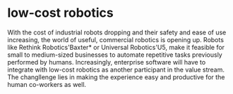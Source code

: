 # low-cost robotics

With the cost of industrial robots dropping and their safety and ease of use increasing, the world of useful, commercial robotics is opening up. Robots like Rethink Robotics'Baxter* or Universal Robotics'U5, make it feasible for small to medium-sized businesses to automate repetitive tasks previously performed by humans. Increasingly, enterprise software will have to integrate with low-cost robotics as another participant in the value stream. The changllenge lies in making the experience easy and productive for the human co-workers as well.


